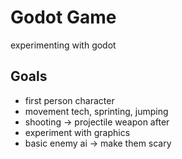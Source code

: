 # Godot Game
 experimenting with godot

## Goals
 - first person character
 - movement tech, sprinting, jumping
 - shooting -> projectile weapon after
 - experiment with graphics
 - basic enemy ai -> make them scary
